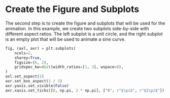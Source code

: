 # Create the Figure and Subplots

The second step is to create the figure and subplots that will be used for the animation. In this example, we create two subplots side-by-side with different aspect ratios. The left subplot is a unit circle, and the right subplot is an empty plot that will be used to animate a sine curve.

```python
fig, (axl, axr) = plt.subplots(
    ncols=2,
    sharey=True,
    figsize=(6, 2),
    gridspec_kw=dict(width_ratios=[1, 3], wspace=0),
)
axl.set_aspect(1)
axr.set_box_aspect(1 / 3)
axr.yaxis.set_visible(False)
axr.xaxis.set_ticks([0, np.pi, 2 * np.pi], ["0", r"$\pi$", r"$2\pi$"])
```

